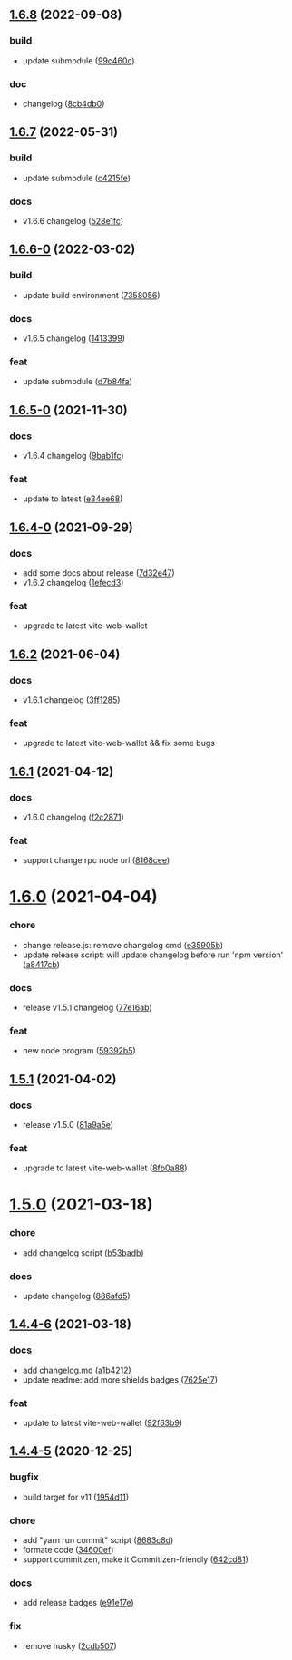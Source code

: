 ## [1.6.8](https://github.com/vitelabs/vite-wallet/compare/v1.6.7...v1.6.8) (2022-09-08)


### build

* update submodule ([99c460c](https://github.com/vitelabs/vite-wallet/commit/99c460c18a4f2de6d99902d3b859cfea6379253a))

### doc

* changelog ([8cb4db0](https://github.com/vitelabs/vite-wallet/commit/8cb4db0f5bdd4f7684385a1b831963f96021fa5b))



## [1.6.7](https://github.com/vitelabs/vite-wallet/compare/v1.6.6-0...v1.6.7) (2022-05-31)


### build

* update submodule ([c4215fe](https://github.com/vitelabs/vite-wallet/commit/c4215fe27b1546849c3a18bf67ac43047613fa04))

### docs

* v1.6.6 changelog ([528e1fc](https://github.com/vitelabs/vite-wallet/commit/528e1fc1b5372bb69934866a462b75fc6151b57f))



## [1.6.6-0](https://github.com/vitelabs/vite-wallet/compare/v1.6.5-0...v1.6.6-0) (2022-03-02)


### build

* update build environment ([7358056](https://github.com/vitelabs/vite-wallet/commit/73580562ba8ae69f0aa6dbef7977395c4216cce7))

### docs

* v1.6.5 changelog ([1413399](https://github.com/vitelabs/vite-wallet/commit/14133990107203837fce2ca20addce931b91fa84))

### feat

* update submodule ([d7b84fa](https://github.com/vitelabs/vite-wallet/commit/d7b84faeb784d8e35bda6cb3366c05d33144f104))



## [1.6.5-0](https://github.com/vitelabs/vite-wallet/compare/v1.6.4-0...v1.6.5-0) (2021-11-30)


### docs

* v1.6.4 changelog ([9bab1fc](https://github.com/vitelabs/vite-wallet/commit/9bab1fce5dea47871221ca9ca813c9f2f02573ee))

### feat

* update to latest ([e34ee68](https://github.com/vitelabs/vite-wallet/commit/e34ee688a107395856f332f25fd19c864acdc973))



## [1.6.4-0](https://github.com/vitelabs/vite-wallet/compare/v1.6.2...v1.6.4-0) (2021-09-29)


### docs

* add some docs about release ([7d32e47](https://github.com/vitelabs/vite-wallet/commit/7d32e4728326f9c29ba2a3c13d334a9365322c83))
* v1.6.2 changelog ([1efecd3](https://github.com/vitelabs/vite-wallet/commit/1efecd372badde5bdcb5ce84d49ddaed8cf25e39))

### feat

* upgrade to latest vite-web-wallet


## [1.6.2](https://github.com/vitelabs/vite-wallet/compare/v1.6.1...v1.6.2) (2021-06-04)


### docs

* v1.6.1 changelog ([3ff1285](https://github.com/vitelabs/vite-wallet/commit/3ff12856b185a64d55d7cb43221408dfe84bc754))

### feat

* upgrade to latest vite-web-wallet && fix some bugs


## [1.6.1](https://github.com/vitelabs/vite-wallet/compare/v1.6.0...v1.6.1) (2021-04-12)


### docs

* v1.6.0 changelog ([f2c2871](https://github.com/vitelabs/vite-wallet/commit/f2c28716efbd2a80c0e8bc1a74307bf818862352))

### feat

* support change rpc node url ([8168cee](https://github.com/vitelabs/vite-wallet/commit/8168cee8605376600f1696bcfecc6f0a32739abb))



# [1.6.0](https://github.com/vitelabs/vite-wallet/compare/v1.5.1...v1.6.0) (2021-04-04)


### chore

* change release.js: remove changelog cmd ([e35905b](https://github.com/vitelabs/vite-wallet/commit/e35905b9f934477771756cb6a1cf13dc3e2ce326))
* update release script: will update changelog before run 'npm version' ([a8417cb](https://github.com/vitelabs/vite-wallet/commit/a8417cb817e256af2c992e95b17da9d92d97addf))

### docs

* release v1.5.1 changelog ([77e16ab](https://github.com/vitelabs/vite-wallet/commit/77e16ab2fdad27df0982fc227a838b059805e094))

### feat

* new node program ([59392b5](https://github.com/vitelabs/vite-wallet/commit/59392b59962139993d7a46a3c3a6d61f6f5f8989))


## [1.5.1](https://github.com/vitelabs/vite-wallet/compare/v1.5.0...v1.5.1) (2021-04-02)


### docs

* release v1.5.0 ([81a9a5e](https://github.com/vitelabs/vite-wallet/commit/81a9a5e9e0c2a6ac188d33bbf86f6c68c091a0af))

### feat

* upgrade to latest vite-web-wallet ([8fb0a88](https://github.com/vitelabs/vite-wallet/commit/8fb0a881564e7a1a4ea08de3e051ce1d6501553c))



# [1.5.0](https://github.com/vitelabs/vite-wallet/compare/v1.4.4-6...v1.5.0) (2021-03-18)


### chore

* add changelog script ([b53badb](https://github.com/vitelabs/vite-wallet/commit/b53badb11651eb708980df4979cbbcbb7da2a560))

### docs

* update changelog ([886afd5](https://github.com/vitelabs/vite-wallet/commit/886afd5fcb0fae3d0002ea988a28628dfc5e0305))



## [1.4.4-6](https://github.com/vitelabs/vite-wallet/compare/v1.4.4-5...v1.4.4-6) (2021-03-18)


### docs

* add changelog.md ([a1b4212](https://github.com/vitelabs/vite-wallet/commit/a1b42129ed827ca16850f544602ee565cc0bbe38))
* update readme: add more shields badges ([7625e17](https://github.com/vitelabs/vite-wallet/commit/7625e1715bfcd32fdf6f16cbec359344262916f9))

### feat

* update to latest vite-web-wallet ([92f63b9](https://github.com/vitelabs/vite-wallet/commit/92f63b9ab8734eaebc9756833c3d3155ed0a5dca))



## [1.4.4-5](https://github.com/vitelabs/vite-wallet/compare/v1.4.4-4...v1.4.4-5) (2020-12-25)

### bugfix

* build target for v11 ([1954d11](https://github.com/vitelabs/vite-wallet/commit/1954d118fb06eaa9f2957be1a51eddf60bf8988e))

### chore

* add "yarn run commit" script ([8683c8d](https://github.com/vitelabs/vite-wallet/commit/8683c8dc3edcf7918b08406b50ce4b0b361df25a))
* formate code ([34600ef](https://github.com/vitelabs/vite-wallet/commit/34600ef1f0129b2009c30284ebc258ff788205d7))
* support commitizen, make it  Commitizen-friendly ([642cd81](https://github.com/vitelabs/vite-wallet/commit/642cd81f8ba5def8a1e45f6c1ddfcd12f40057e6))

### docs

* add release badges ([e91e17e](https://github.com/vitelabs/vite-wallet/commit/e91e17eb777227f1dbcbe27ad552c62c78af3df7))

### fix

* remove husky ([2cdb507](https://github.com/vitelabs/vite-wallet/commit/2cdb5079f3dfa2b5b43a673f9988a4c42fa27468))
